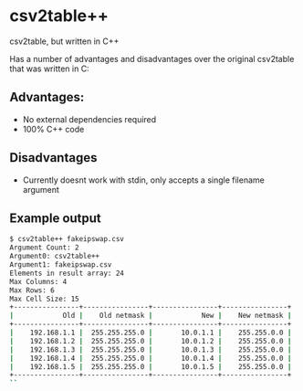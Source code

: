 # csv2table++
csv2table, but written in C++

Has a number of advantages and disadvantages over the original csv2table that was written in C:

## Advantages:
 - No external dependencies required
 - 100% C++ code
 
 ## Disadvantages
  - Currently doesnt work with stdin, only accepts a single filename argument

## Example output
```bash
$ csv2table++ fakeipswap.csv
Argument Count: 2
Argument0: csv2table++
Argument1: fakeipswap.csv
Elements in result array: 24
Max Columns: 4
Max Rows: 6
Max Cell Size: 15
+----------------+----------------+----------------+----------------+
|            Old |    Old netmask |            New |    New netmask |
+----------------+----------------+----------------+----------------+
|    192.168.1.1 |  255.255.255.0 |       10.0.1.1 |    255.255.0.0 |
|    192.168.1.2 |  255.255.255.0 |       10.0.1.2 |    255.255.0.0 |
|    192.168.1.3 |  255.255.255.0 |       10.0.1.3 |    255.255.0.0 |
|    192.168.1.4 |  255.255.255.0 |       10.0.1.4 |    255.255.0.0 |
|    192.168.1.5 |  255.255.255.0 |       10.0.1.5 |    255.255.0.0 |
+----------------+----------------+----------------+----------------+
``

